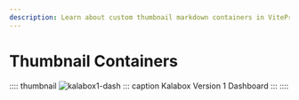 ```yaml
---
description: Learn about custom thumbnail markdown containers in VitePress Default Theme +
---
```


# Thumbnail Containers

:::: thumbnail
![kalabox1-dash](https://thinktandem.io/images/articles/kalabox1.png "Kalabox V1 Dashboard")
::: caption
Kalabox Version 1 Dashboard
:::
::::

